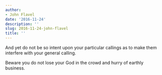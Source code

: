 ```yaml
---
author:
- John Flavel
date: '2016-11-24'
description: ''
slug: 2016-11-24-john-flavel
title: ''
---
```

And yet do not be so intent upon your particular callings as to make them interfere with your general calling. 

Beware you do not lose your God in the crowd and hurry of earthly business.



